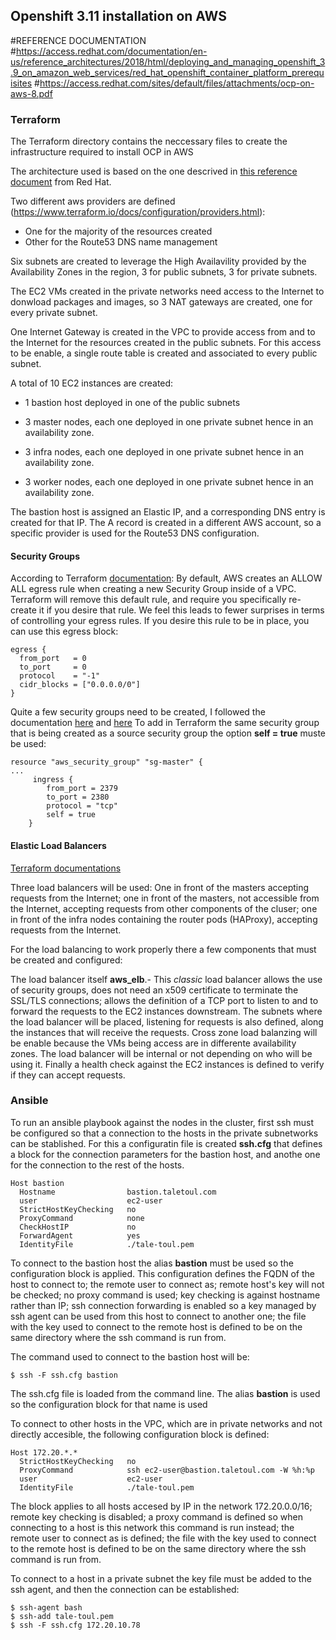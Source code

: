 ## Openshift 3.11 installation on AWS

#REFERENCE DOCUMENTATION
#https://access.redhat.com/documentation/en-us/reference_architectures/2018/html/deploying_and_managing_openshift_3.9_on_amazon_web_services/red_hat_openshift_container_platform_prerequisites
#https://access.redhat.com/sites/default/files/attachments/ocp-on-aws-8.pdf

### Terraform

The Terraform directory contains the neccessary files to create the infrastructure required to install OCP in AWS

The architecture used is based on the one descrived in [this reference document](https://access.redhat.com/sites/default/files/attachments/ocp-on-aws-8.pdf) from Red Hat.

Two different aws providers are defined (https://www.terraform.io/docs/configuration/providers.html): 

* One for the majority of the resources created
* Other for the Route53 DNS name management

Six subnets are created to leverage the High Availavility provided by the Availability Zones in the region, 3 for public subnets, 3 for private subnets.

The EC2 VMs created in the private networks need access to the Internet to donwload packages and images, so 3 NAT gateways are created, one for every private subnet.

One Internet Gateway is created in the VPC to provide access from and to the Internet for the resources created in the public subnets. For this access to be enable, a single route table is created and associated to every public subnet.

A total of 10 EC2 instances are created:

* 1 bastion host deployed in one of the public subnets

* 3 master nodes, each one deployed in one private subnet hence in an availability zone.

* 3 infra nodes, each one deployed in one private subnet hence in an availability zone.

* 3 worker nodes, each one deployed in one private subnet hence in an availability zone.

The bastion host is assigned an Elastic IP, and a corresponding DNS entry is created for that IP.  The A record is created in a different AWS account, so a specific provider is used for the Route53 DNS configuration.

#### Security Groups

According to Terraform [documentation](https://www.terraform.io/docs/providers/aws/r/security_group.html):
By default, AWS creates an ALLOW ALL egress rule when creating a new Security Group inside of a VPC. Terraform will remove this default rule, and require you specifically re-create it if you desire that rule. We feel this leads to fewer surprises in terms of controlling your egress rules. If you desire this rule to be in place, you can use this egress block:

```
egress {
  from_port   = 0
  to_port     = 0
  protocol    = "-1"
  cidr_blocks = ["0.0.0.0/0"]
}
```

Quite a few security groups need to be created, I followed the documentation [here](https://docs.openshift.com/container-platform/3.11/install/prerequisites.html#required-ports) and [here](https://access.redhat.com/documentation/en-us/reference_architectures/2018/html/deploying_and_managing_openshift_3.9_on_amazon_web_services/red_hat_openshift_container_platform_prerequisites)
To add in Terraform the same security group that is being created as a source security group the option **self = true** muste be used:

```
resource "aws_security_group" "sg-master" {
...
     ingress {
        from_port = 2379
        to_port = 2380
        protocol = "tcp"
        self = true
    }
```

#### Elastic Load Balancers

[Terraform documentations](https://www.terraform.io/docs/providers/aws/r/lb.html)

Three load balancers will be used: One in front of the masters accepting requests from the Internet; one in front of the masters, not accessible from the Internet, accepting requests from other components of the cluser; one in front of the infra nodes containing the router pods (HAProxy), accepting requests from the Internet. 

For the load balancing to work properly there a few components that must be created and configured:

The load balancer itself **aws_elb**.- This _classic_ load balancer allows the use of security groups, does not need an x509 certificate to terminate the SSL/TLS connections; allows the definition of a TCP port to listen to and to forward the requests to the EC2 instances downstream.  The subnets where the load balancer will be placed, listening for requests is also defined, along the instances that will receive the requests. Cross zone load balanzing will be enable because the VMs being access are in differente availability zones. The load balancer will be internal or not depending on who will be using it.  Finally a health check against the EC2 instances is defined to verify if they can accept requests.

### Ansible

To run an ansible playbook against the nodes in the cluster, first ssh must be configured so that a connection to the hosts in the private subnetworks can be stablished. For this a configuratin file is created **ssh.cfg** that defines a block for the connection parameters for the bastion host, and anothe one for the connection to the rest of the hosts.

```
Host bastion
  Hostname                bastion.taletoul.com
  user                    ec2-user
  StrictHostKeyChecking   no
  ProxyCommand            none
  CheckHostIP             no
  ForwardAgent            yes
  IdentityFile            ./tale-toul.pem
```

To connect to the bastion host the alias **bastion** must be used so the configuration block is applied.  This configuration defines the FQDN of the host to connect to; the remote user to connect as; remote host's key will not be checked; no proxy command is used; key checking is against hostname rather than IP; ssh connection forwarding is enabled so a key managed by ssh agent can be used from this host to connect to another one; the file with the key used to connect to the remote host is defined to be on the same directory where the ssh command is run from.

The command used to connect to the bastion host will be:

```
$ ssh -F ssh.cfg bastion
```
The ssh.cfg file is loaded from the command line.
The alias **bastion** is used so the configuration block for that name is used 

To connect to other hosts in the VPC, which are in private networks and not directly accesible, the following configuration block is defined:

```
Host 172.20.*.*
  StrictHostKeyChecking   no
  ProxyCommand            ssh ec2-user@bastion.taletoul.com -W %h:%p
  user                    ec2-user
  IdentityFile            ./tale-toul.pem
```
The block applies to all hosts accesed by IP in the network 172.20.0.0/16; remote key checking is disabled; a proxy command is defined so when connecting to a host is this network this command is run instead; the remote user to connect as is defined; the file with the key used to connect to the remote host is defined to be on the same directory where the ssh command is run from.

To connect to a host in a private subnet the key file must be added to the ssh agent, and then the connection can be established:

```
$ ssh-agent bash
$ ssh-add tale-toul.pem
$ ssh -F ssh.cfg 172.20.10.78
```
